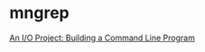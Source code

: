 # mngrep
[An I/O Project: Building a Command Line Program](https://doc.rust-lang.org/stable/book/ch12-00-an-io-project.html)


